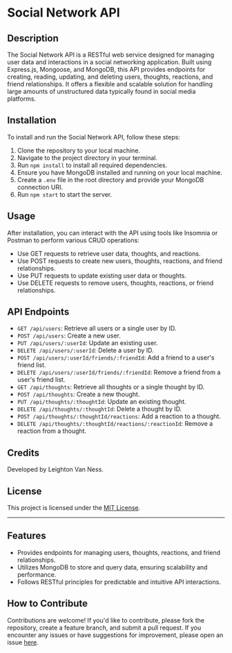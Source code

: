 # Social Network API

## Description

The Social Network API is a RESTful web service designed for managing user data and interactions in a social networking application. Built using Express.js, Mongoose, and MongoDB, this API provides endpoints for creating, reading, updating, and deleting users, thoughts, reactions, and friend relationships. It offers a flexible and scalable solution for handling large amounts of unstructured data typically found in social media platforms.

## Installation

To install and run the Social Network API, follow these steps:

1. Clone the repository to your local machine.
2. Navigate to the project directory in your terminal.
3. Run `npm install` to install all required dependencies.
4. Ensure you have MongoDB installed and running on your local machine.
5. Create a `.env` file in the root directory and provide your MongoDB connection URI.
6. Run `npm start` to start the server.

## Usage

After installation, you can interact with the API using tools like Insomnia or Postman to perform various CRUD operations:

- Use GET requests to retrieve user data, thoughts, and reactions.
- Use POST requests to create new users, thoughts, reactions, and friend relationships.
- Use PUT requests to update existing user data or thoughts.
- Use DELETE requests to remove users, thoughts, reactions, or friend relationships.

## API Endpoints

- `GET /api/users`: Retrieve all users or a single user by ID.
- `POST /api/users`: Create a new user.
- `PUT /api/users/:userId`: Update an existing user.
- `DELETE /api/users/:userId`: Delete a user by ID.
- `POST /api/users/:userId/friends/:friendId`: Add a friend to a user's friend list.
- `DELETE /api/users/:userId/friends/:friendId`: Remove a friend from a user's friend list.
- `GET /api/thoughts`: Retrieve all thoughts or a single thought by ID.
- `POST /api/thoughts`: Create a new thought.
- `PUT /api/thoughts/:thoughtId`: Update an existing thought.
- `DELETE /api/thoughts/:thoughtId`: Delete a thought by ID.
- `POST /api/thoughts/:thoughtId/reactions`: Add a reaction to a thought.
- `DELETE /api/thoughts/:thoughtId/reactions/:reactionId`: Remove a reaction from a thought.

## Credits

Developed by Leighton Van Ness. 

## License

This project is licensed under the [MIT License](LICENSE). 

---

## Features

- Provides endpoints for managing users, thoughts, reactions, and friend relationships.
- Utilizes MongoDB to store and query data, ensuring scalability and performance.
- Follows RESTful principles for predictable and intuitive API interactions.

## How to Contribute

Contributions are welcome! If you'd like to contribute, please fork the repository, create a feature branch, and submit a pull request. If you encounter any issues or have suggestions for improvement, please open an issue [here](https://github.com/lvanness7690/social-network-api/issues).
